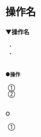 # 操作名

### ▼操作名
&ensp;・<br>
&ensp;・<br>
<br>

#### ●操作
&ensp;①<br>
&ensp;②<br>
<br>

#### ○
&ensp;①<br>
<br>
